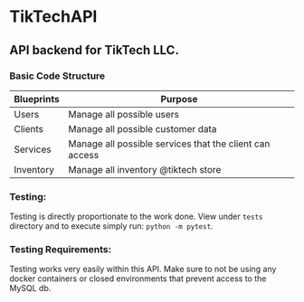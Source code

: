 # TikTechAPI
## API backend for TikTech LLC.

### Basic Code Structure

| Blueprints | Purpose |
| ------ | ------ |
| Users | Manage all possible users |
| Clients | Manage all possible customer data |
| Services | Manage all possible services that the client can access |
| Inventory | Manage all inventory @tiktech store |



### Testing:
Testing is directly proportionate to the work done. View under `tests` directory and to execute simply run:
`python -m pytest`. 

### Testing Requirements:
Testing works very easily within this API. Make sure to not be using any
docker containers or closed environments that prevent access to the MySQL db.
